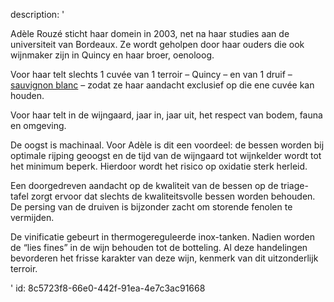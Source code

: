 description: '<p>Adèle Rouzé sticht haar domein in 2003, net na haar studies aan de universiteit van Bordeaux. Ze wordt geholpen door haar ouders die ook wijnmaker zijn in Quincy en haar broer, oenoloog.</p><p>Voor haar telt slechts 1 cuvée van 1 terroir – Quincy – en van 1 druif – <a href="https://www.levipe.dev/nl/grape/sauvignon-blanc/?lang=nl&amp;lang=nl">sauvignon blanc</a> – zodat ze haar aandacht exclusief op die ene cuvée kan houden.</p><p>Voor haar telt in de wijngaard, jaar in, jaar uit, het respect van bodem, fauna en omgeving.</p><p>De oogst is machinaal. Voor Adèle is dit een voordeel: de bessen worden bij optimale rijping geoogst en de tijd van de wijngaard tot wijnkelder wordt tot het minimum beperk. Hierdoor wordt het risico op oxidatie sterk herleid. </p><p>Een doorgedreven aandacht op de kwaliteit van de bessen op de triage-tafel zorgt ervoor dat slechts de kwaliteitsvolle bessen worden behouden. De persing van de druiven is bijzonder zacht om storende fenolen te vermijden.</p><p>De vinificatie gebeurt in thermogereguleerde inox-tanken. Nadien worden de “lies fines” in de wijn behouden tot de botteling. Al deze handelingen bevorderen het frisse karakter van deze wijn, kenmerk van dit uitzonderlijk terroir.</p>'
id: 8c5723f8-66e0-442f-91ea-4e7c3ac91668
